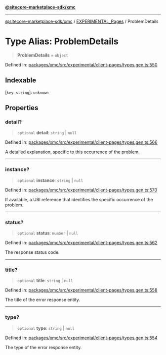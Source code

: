 [**@sitecore-marketplace-sdk/xmc**](../../../../README.md)

***

[@sitecore-marketplace-sdk/xmc](../../../../README.md) / [EXPERIMENTAL\_Pages](../README.md) / ProblemDetails

# Type Alias: ProblemDetails

> **ProblemDetails** = `object`

Defined in: [packages/xmc/src/experimental/client-pages/types.gen.ts:550](https://github.com/Sitecore/marketplace-sdk/blob/main/packages/xmc/src/experimental/client-pages/types.gen.ts#L550)

## Indexable

\[`key`: `string`\]: `unknown`

## Properties

### detail?

> `optional` **detail**: `string` \| `null`

Defined in: [packages/xmc/src/experimental/client-pages/types.gen.ts:566](https://github.com/Sitecore/marketplace-sdk/blob/main/packages/xmc/src/experimental/client-pages/types.gen.ts#L566)

A detailed explanation, specific to this occurrence of the problem.

***

### instance?

> `optional` **instance**: `string` \| `null`

Defined in: [packages/xmc/src/experimental/client-pages/types.gen.ts:570](https://github.com/Sitecore/marketplace-sdk/blob/main/packages/xmc/src/experimental/client-pages/types.gen.ts#L570)

If available, a URI reference that identifies the specific occurrence of the problem.

***

### status?

> `optional` **status**: `number` \| `null`

Defined in: [packages/xmc/src/experimental/client-pages/types.gen.ts:562](https://github.com/Sitecore/marketplace-sdk/blob/main/packages/xmc/src/experimental/client-pages/types.gen.ts#L562)

The response status code.

***

### title?

> `optional` **title**: `string` \| `null`

Defined in: [packages/xmc/src/experimental/client-pages/types.gen.ts:558](https://github.com/Sitecore/marketplace-sdk/blob/main/packages/xmc/src/experimental/client-pages/types.gen.ts#L558)

The title of the error response entity.

***

### type?

> `optional` **type**: `string` \| `null`

Defined in: [packages/xmc/src/experimental/client-pages/types.gen.ts:554](https://github.com/Sitecore/marketplace-sdk/blob/main/packages/xmc/src/experimental/client-pages/types.gen.ts#L554)

The type of the error response entity.
